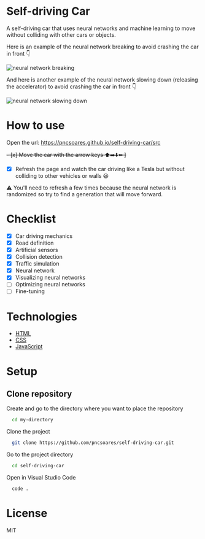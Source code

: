 # Self-driving Car

A self-driving car that uses neural networks and machine learning to move without colliding with other cars or objects.

Here is an example of the neural network breaking to avoid crashing the car in front 👇

![neural network breaking](./.github/neural-network-break.gif)

And here is another example of the neural network slowing down (releasing the accelerator) to avoid crashing the car in front 👇

![neural network slowing down](./.github/neural-network-slow-down.gif)

# How to use

Open the url: https://pncsoares.github.io/self-driving-car/src

<s>- [x] Move the car with the arrow keys ⬆️➡️⬇️⬅️ ]</s>
- [x] Refresh the page and watch the car driving like a Tesla but without colliding to other vehicles or walls 😆

⚠️ You'll need to refresh a few times because the neural network is randomized so try to find a generation that will move forward.

# Checklist

- [x] Car driving mechanics
- [x] Road definition
- [x] Artificial sensors
- [x] Collision detection
- [x] Traffic simulation
- [x] Neural network
- [x] Visualizing neural networks
- [ ] Optimizing neural networks
- [ ] Fine-tuning

# Technologies

- [HTML](https://developer.mozilla.org/en-US/docs/Web/HTML)
- [CSS](https://developer.mozilla.org/en-US/docs/Web/CSS)
- [JavaScript](https://developer.mozilla.org/en-US/docs/Web/JavaScript)

# Setup

## Clone repository

Create and go to the directory where you want to place the repository

```bash
  cd my-directory
```

Clone the project

```bash
  git clone https://github.com/pncsoares/self-driving-car.git
```

Go to the project directory

```bash
  cd self-driving-car
```

Open in Visual Studio Code

```bash
  code .
```

# License

MIT